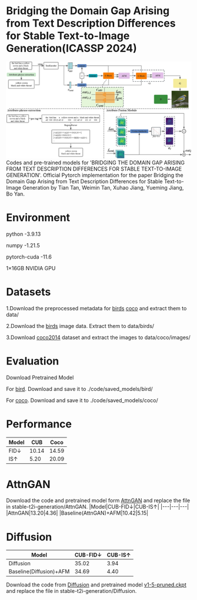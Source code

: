 # Bridging the Domain Gap Arising from Text Description Differences for Stable Text-to-Image Generation(ICASSP 2024)
![模型图](/image.png)
Codes and pre-trained models for 'BRIDGING THE DOMAIN GAP ARISING FROM TEXT DESCRIPTION DIFFERENCES FOR STABLE TEXT-TO-IMAGE GENERATION'.
Official Pytorch implementation for the paper Bridging the Domain Gap Arising from Text Description Differences for Stable Text-to-Image Generation by Tian Tan, Weimin Tan, Xuhao Jiang, Yueming Jiang, Bo Yan.

# Environment
python        -3.9.13

numpy         -1.21.5

pytorch-cuda  -11.6

1×16GB NVIDIA GPU

# Datasets
1.Download the preprocessed metadata for [birds](https://drive.google.com/file/d/1I6ybkR7L64K8hZOraEZDuHh0cCJw5OUj/view?usp=sharing) [coco](https://drive.google.com/file/d/15Fw-gErCEArOFykW3YTnLKpRcPgI_3AB/view?usp=sharing) and extract them to data/

2.Download the [birds](http://www.vision.caltech.edu/visipedia/CUB-200-2011.html) image data. Extract them to data/birds/

3.Download [coco2014](http://cocodataset.org/#download) dataset and extract the images to data/coco/images/

# Evaluation
Download Pretrained Model

For [bird](https://drive.google.com/file/d/1MtIzH7S41m4qnj8wbQl6K2C5B8eCBCOp/view?usp=drive_link). Download and save it to ./code/saved_models/bird/

For [coco](https://drive.google.com/file/d/1dszvfAsCvWiyHrD0cv_Pdlh_07p-UaWS/view?usp=drive_link). Download and save it to ./code/saved_models/coco/

# Performance
|Model|CUB|Coco|
|---|---|---|
|FID↓|10.14|14.59|
|IS↑|5.20|20.09|

# AttnGAN
Download the code and pretrained model form [AttnGAN](https://github.com/taoxugit/AttnGAN) and replace the file in stable-t2i-generation/AttnGAN.
|Model|CUB-FID↓|CUB-IS↑|
|---|---|---|
|AttnGAN|13.20|4.36|
|Baseline(AttnGAN)+AFM|10.42|5.15|

# Diffusion
|Model|CUB-FID↓|CUB-IS↑|
|---|---|---|
|Diffusion|35.02|3.94|
|Baseline(Diffusion)+AFM|34.69|4.40|

Download the code from [Diffusion](https://github.com/CompVis/stable-diffusion) and pretrained model [v1-5-pruned.ckpt](https://huggingface.co/runwayml/stable-diffusion-v1-5/blob/main/v1-5-pruned.ckpt) and replace the file in stable-t2i-generation/Diffusion.
